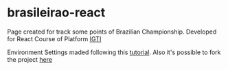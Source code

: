 # brasileirao-react

Page created for track some points of Brazilian Championship. 
Developed for React Course of Platform [IGTI](https://www.igti.com.br/)

Environment Settings maded following this [tutorial](https://wk0.medium.com/create-a-typescript-nextjs-project-with-jest-cypress-adbbcf237747). Also it's possible to fork the project [here](https://github.com/wk0/boilerplate-next)
